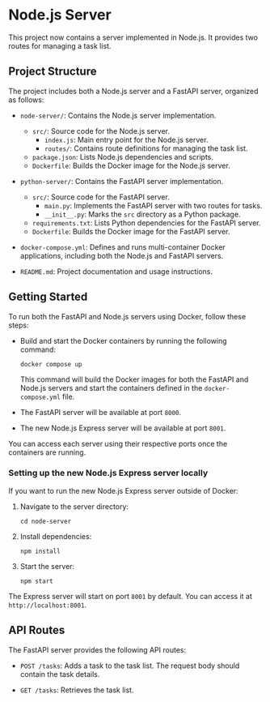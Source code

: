 # Node.js Server

This project now contains a server implemented in Node.js. It provides two routes for managing a task list.

## Project Structure

The project includes both a Node.js server and a FastAPI server, organized as follows:

- `node-server/`: Contains the Node.js server implementation.
  - `src/`: Source code for the Node.js server.
    - `index.js`: Main entry point for the Node.js server.
    - `routes/`: Contains route definitions for managing the task list.
  - `package.json`: Lists Node.js dependencies and scripts.
  - `Dockerfile`: Builds the Docker image for the Node.js server.

- `python-server/`: Contains the FastAPI server implementation.
  - `src/`: Source code for the FastAPI server.
    - `main.py`: Implements the FastAPI server with two routes for tasks.
    - `__init__.py`: Marks the `src` directory as a Python package.
  - `requirements.txt`: Lists Python dependencies for the FastAPI server.
  - `Dockerfile`: Builds the Docker image for the FastAPI server.

- `docker-compose.yml`: Defines and runs multi-container Docker applications, including both the Node.js and FastAPI servers.

- `README.md`: Project documentation and usage instructions.

## Getting Started

To run both the FastAPI and Node.js servers using Docker, follow these steps:

- Build and start the Docker containers by running the following command:

  ```shell
  docker compose up
  ```

  This command will build the Docker images for both the FastAPI and Node.js servers and start the containers defined in the `docker-compose.yml` file.

- The FastAPI server will be available at port `8000`.
- The new Node.js Express server will be available at port `8001`.

You can access each server using their respective ports once the containers are running.

### Setting up the new Node.js Express server locally

If you want to run the new Node.js Express server outside of Docker:

1. Navigate to the server directory:

   ```shell
   cd node-server
   ```

2. Install dependencies:

   ```shell
   npm install
   ```

3. Start the server:

   ```shell
   npm start
   ```

The Express server will start on port `8001` by default. You can access it at `http://localhost:8001`.

## API Routes

The FastAPI server provides the following API routes:

- `POST /tasks`: Adds a task to the task list. The request body should contain the task details.

- `GET /tasks`: Retrieves the task list.
